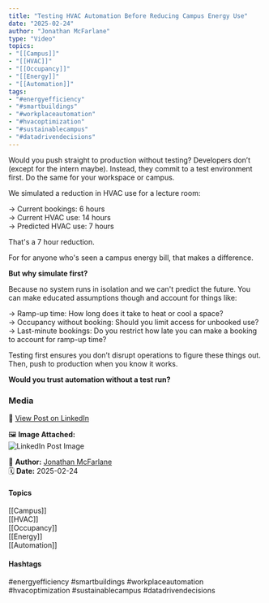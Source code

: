 ```yaml
---
title: "Testing HVAC Automation Before Reducing Campus Energy Use"  
date: "2025-02-24"  
author: "Jonathan McFarlane"  
type: "Video"  
topics:  
- "[[Campus]]"  
- "[[HVAC]]"  
- "[[Occupancy]]"  
- "[[Energy]]"  
- "[[Automation]]"  
tags:  
- "#energyefficiency"  
- "#smartbuildings"  
- "#workplaceautomation"  
- "#hvacoptimization"  
- "#sustainablecampus"  
- "#datadrivendecisions"  
---
```

Would you push straight to production without testing? Developers don’t (except for the intern maybe). Instead, they commit to a test environment first. Do the same for your workspace or campus.

We simulated a reduction in HVAC use for a lecture room:

→ Current bookings: 6 hours  
→ Current HVAC use: 14 hours  
→ Predicted HVAC use: 7 hours

That's a 7 hour reduction.

For for anyone who's seen a campus energy bill, that makes a difference.

**But why simulate first?**

Because no system runs in isolation and we can't predict the future. You can make educated assumptions though and account for things like:

→ Ramp-up time: How long does it take to heat or cool a space?  
→ Occupancy without booking: Should you limit access for unbooked use?  
→ Last-minute bookings: Do you restrict how late you can make a booking to account for ramp-up time?

Testing first ensures you don’t disrupt operations to figure these things out. Then, push to production when you know it works.

**Would you trust automation without a test run?**

### Media

🔗 [View Post on LinkedIn](https://www.linkedin.com/feed/update/urn:li:activity:7299584542569283584)  
  
🖼 **Image Attached:**  
![LinkedIn Post Image](https://media.licdn.com/dms/image/v2/D5605AQHdCZc5GRhUWQ/videocover-high/B56ZU1VJOXGQBs-/0/1740356557129?e=1742263200&v=beta&t=8rPJwXIgCdTOiymq0_9UU9svrkGZGFyk53k_cNnzoBA)  
  
👤 **Author:** [Jonathan McFarlane](https://www.linkedin.com/in/jonathanmcfarlane/)  
🗓️ **Date:** 2025-02-24

#### Topics

[[Campus]]  
[[HVAC]]  
[[Occupancy]]  
[[Energy]]  
[[Automation]]
#### Hashtags

#energyefficiency #smartbuildings #workplaceautomation #hvacoptimization #sustainablecampus #datadrivendecisions